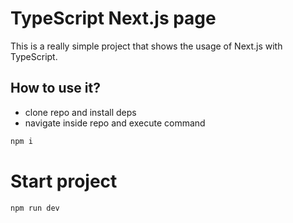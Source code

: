 # TypeScript Next.js  page

This is a really simple project that shows the usage of Next.js with TypeScript.

## How to use it?
- clone repo and install deps
- navigate inside repo and execute command
```bash
npm i
```
 # Start project

 ```bash
npm run dev
```
